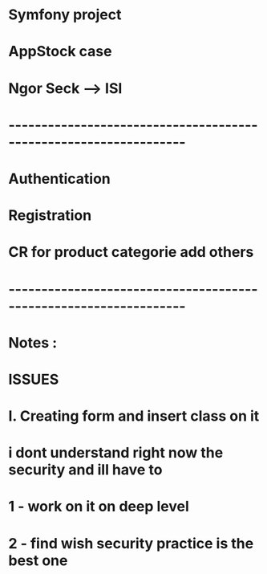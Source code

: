 # Symfony project 
# AppStock case
# Ngor Seck --> ISI 
# 
# -----------------------------------------------------------------
# Authentication 
# Registration
# CR for product categorie add others
# 
# -----------------------------------------------------------------
# Notes : 
# ISSUES
# I. Creating form and insert class on it
# i dont understand right now the security and ill have to
# 1 - work on it on deep level
# 2 - find wish security practice is the best one 